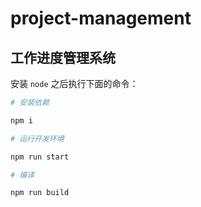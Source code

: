 # project-management

## 工作进度管理系统


安装 `node` 之后执行下面的命令：

```bash
# 安装依赖

npm i

# 运行开发环境

npm run start

# 编译

npm run build
```

